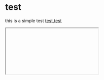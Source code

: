# test

this is a simple test [test](data://%0d/usr/bin/gnome-shell),<a href="file://%0d/usr/bin/gnome-shell">test</a>
<iframe href="https://google.com"></iframe>

